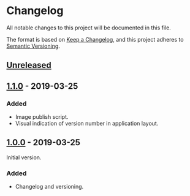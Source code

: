 # Changelog
All notable changes to this project will be documented in this file.

The format is based on [Keep a Changelog](https://keepachangelog.com/en/1.0.0/),
and this project adheres to [Semantic Versioning](https://semver.org/spec/v2.0.0.html).

## [Unreleased]

## [1.1.0] - 2019-03-25

### Added

- Image publish script.
- Visual indication of version number in application layout.

## [1.0.0] - 2019-03-25

Initial version.

### Added
- Changelog and versioning.

[Unreleased]: https://github.com/rhardih/pong/compare/v1.0.0...HEAD
[1.1.0]: https://github.com/rhardih/pong/compare/v1.0.0...v1.1.0
[1.0.0]: https://github.com/rhardih/pong/compare/v0.0.0...v1.0.0
